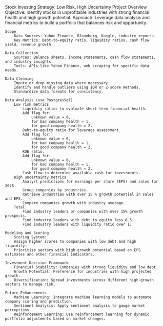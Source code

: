 Stock Investing Strategy: Low Risk, High Uncertainty
    Project Overview
        Objective: Identify stocks in unprofitable industries with strong financial health and high growth potential.
        Approach: Leverage data analysis and financial metrics to build a portfolio that balances risk and opportunity.

    Scope
        Data Sources: Yahoo Finance, Bloomberg, Kaggle, industry reports.
        Key Metrics: Debt-to-equity ratio, liquidity ratios, cash flow yield, revenue growth.

    Data Collection
        Sources: Balance sheets, income statements, cash flow statements, and industry insights.
        Tools: APIs like Yahoo Finance, web scraping for specific data needs.

    Data Cleaning
        Impute or drop missing data where necessary.
        Identify and handle outliers using IQR or Z-score methods.
        Standardize data formats for consistency.

    Data Analysis (use PostgresSql)
        Low risk metrics
            Liquidity ratios to evaluate short-term financial health. 
            Add flag for:
                unknown value = 0,
                for bad company health = 1,
                for good company health = 2.
            Debt-to-equity ratio for leverage assessment.
            Add flag for:
                unknown value = 0,
                for bad company health = 1,
                for good company health = 2.
            ROE ratio.
            Add flag for:
                unknown value = 0,
                for bad company health = 1,
                for good company health = 2.
            Cash flow to determine available cash for investments.
        High uncertainty metrics
            Analyst predictions for earnings per share (EPS) and sales for 2025.
            Group companies by industries.
            Retrieve industries with over 15 % growth potential in sales and EPS.
            Compare companies growth with industry average.
        Total    
            Find industry leaders or companies with over 15% growth prospects.
            Find industry leaders with debt to equity less 0.5.
            Find industry leaders with liquidity ratio over 1.

    Modeling and Scoring
        Scoring System:
        Assign higher scores to companies with low debt and high liquidity.
        Prioritize sectors with high growth potential based on EPS estimates and other financial indicators.

    Investment Decision Framework
        Financial Stability: Companies with strong liquidity and low debt.
        Growth Potential: Preference for industries with high projected growth.
        Diversification: Spread investments across different high-growth sectors to manage risk.

    Future Enhancements
        Machine Learning: Integrate machine learning models to automate company scoring and prediction.
        Sentiment Analysis: Apply sentiment analysis to gauge market perceptions.
        Reinforcement Learning: Use reinforcement learning for dynamic portfolio adjustments based on market changes.
